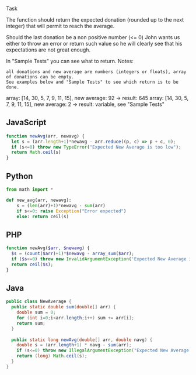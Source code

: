Task

The function should return the expected donation (rounded up to the next integer) that will permit to reach the average.

Should the last donation be a non positive number (<= 0) John wants us either to throw an error or return such value so he will clearly see that his expectations are not great enough.

In "Sample Tests" you can see what to return.
Notes:

    all donations and new average are numbers (integers or floats), array of donations can be empty.
    See examples below and "Sample Tests" to see which return is to be done.

array: [14, 30, 5, 7, 9, 11, 15], new average: 92 -> result: 645
array: [14, 30, 5, 7, 9, 11, 15], new average: 2  -> result: variable, see "Sample Tests" 

## JavaScript
```js
function newAvg(arr, newavg) {
  let s = (arr.length+1)*newavg - arr.reduce((p, c) => p + c, 0);
  if (s<=0) throw new TypeError("Expected New Average is too low");
  return Math.ceil(s)
}
```

## Python
```python
from math import *

def new_avg(arr, newavg):
    s = (len(arr)+1)*newavg - sum(arr)
    if s<=0: raise Exception("Error expected")
    else: return ceil(s)
```

## PHP
```php
function newAvg($arr, $newavg) {
  $s = (count($arr)+1)*$newavg - array_sum($arr);
  if ($s<=0) throw new InvalidArgumentException('Expected New Average is too low');
  return ceil($s);
}
```

## Java
```java
public class NewAverage {
  public static double sum(double[] arr) {
    double sum = 0;
    for (int i=0;i<arr.length;i++) sum += arr[i];
    return sum;
  }
  
  public static long newAvg(double[] arr, double navg) {
    double s = (arr.length+1) * navg - sum(arr);
    if (s<=0) throw new IllegalArgumentException("Expected New Average is too low");
    return (long) Math.ceil(s);
  }
}
```